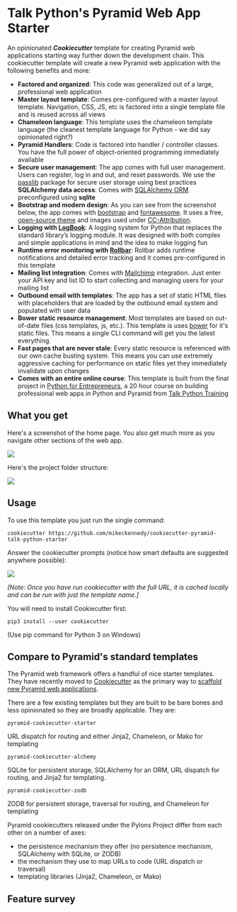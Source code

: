 # Talk Python's Pyramid Web App Starter

An opinionated **_Cookiecutter_** template for creating Pyramid web applications starting way further down the development chain. This cookiecutter template will create a new Pyramid web application with the following benefits and more:

* **Factored and organized**: This code was generalized out of a large, professional web application
* **Master layout template**: Comes pre-configured with a master layout template. Navigation, CSS, JS, etc is factored into a single template file and is reused across all views
* **Chameleon language**: This template uses the chameleon template language (the cleanest template language for Python - we did say opinionated right?)
* **Pyramid Handlers**: Code is factored into handler / controller classes. You have the full power of object-oriented programming immediately available
* **Secure user management**: The app comes with full user management. Users can register, log in and out, and reset passwords. We use the [passlib](https://passlib.readthedocs.io/en/stable/) package for secure user storage using best practices
**SQLAlchemy data access**: Comes with [SQLAlchemy ORM](https://www.sqlalchemy.org/) preconfigured using **sqlite**
* **Bootstrap and modern design**: As you can see from the screenshot below, the app comes with [bootstrap](https://getbootstrap.com/) and [fontawesome](http://fontawesome.io/). It uses a free, [open-source theme](https://startbootstrap.com/template-overviews/landing-page/) and images used under [CC-Attribution](https://creativecommons.org/licenses/by-sa/2.0/).
* **Logging with [LogBook](https://logbook.readthedocs.io/en/stable/)**: A logging system for Python that replaces the standard library’s logging module. It was designed with both complex and simple applications in mind and the idea to make logging fun
* **Runtime error monitoring with [Rollbar](https://rollbar.com)**: Rollbar adds runtime notifications and detailed error tracking and it comes pre-configured in this template
* **Mailing list integration**: Comes with [Mailchimp](https://mailchimp.com/) integration. Just enter your API key and list ID to start collecting and managing users for your mailing list
* **Outbound email with templates**: The app has a set of static HTML files with placeholders that are loaded by the outbound email system and populated with user data
* **Bower static resource management**: Most templates are based on out-of-date files (css templates, js, etc.). This template is uses [bower](https://bower.io/) for it's static files. This means a single CLI command will get you the latest everything.
* **Fast pages that are never stale**: Every static resource is referenced with our own cache busting system. This means you can use extremely aggressive caching for performance on static files yet they immediately invalidate upon changes
* **Comes with an entire online course**: This template is built from the final project in [Python for Entrepreneurs](https://training.talkpython.fm/courses/explore_entrepreneurs/python-for-entrepreneurs-build-and-launch-your-online-business), a 20 hour course on building professional web apps in Python and Pyramid from [Talk Python Training](https://training.talkpython.fm/)

## What you get

Here's a screenshot of the home page. You also get much more as you navigate other sections of the web app.

![](https://raw.githubusercontent.com/mikeckennedy/cookiecutter-pyramid-talk-python-starter/master/readme_resources/app-screenshot.png)

Here's the project folder structure:

![](https://raw.githubusercontent.com/mikeckennedy/cookiecutter-pyramid-talk-python-starter/master/readme_resources/project-structure.png)

## Usage

To use this template you just run the single command:

```
cookiecutter https://github.com/mikeckennedy/cookiecutter-pyramid-talk-python-starter
```

Answer the cookiecutter prompts (notice how smart defaults are suggested anywhere possible):

![](https://raw.githubusercontent.com/mikeckennedy/cookiecutter-pyramid-talk-python-starter/master/readme_resources/template-execution-trimmed.png)

*[Note: Once you have run cookiecutter with the full URL, it is cached locally and can be run with just the template name.]*

You will need to install Cookiecutter first:

```
pip3 install --user cookiecutter
```

(Use pip command for Python 3 on Windows)

## Compare to Pyramid's standard templates

The Pyramid web framework offers a handful of nice starter templates. They have recently moved to [Cookiecutter](https://cookiecutter.readthedocs.io) as the primary way to [scaffold new Pyramid web applications](http://docs.pylonsproject.org/projects/pyramid/en/latest/narr/project.html#pyramid-cookiecutters).

There are a few existing templates but they are built to be bare bones and less opinionated so they are broadly applicable. They are:

`pyramid-cookiecutter-starter`

URL dispatch for routing and either Jinja2, Chameleon, or Mako for templating

`pyramid-cookiecutter-alchemy`

SQLite for persistent storage, SQLAlchemy for an ORM, URL dispatch for routing, and Jinja2 for templating.

`pyramid-cookiecutter-zodb`

ZODB for persistent storage, traversal for routing, and Chameleon for templating

Pyramid cookiecutters released under the Pylons Project differ from each other on a number of axes:

* the persistence mechanism they offer (no persistence mechanism, SQLAlchemy with SQLite, or ZODB)
* the mechanism they use to map URLs to code (URL dispatch or traversal)
* templating libraries (Jinja2, Chameleon, or Mako)

## Feature survey
